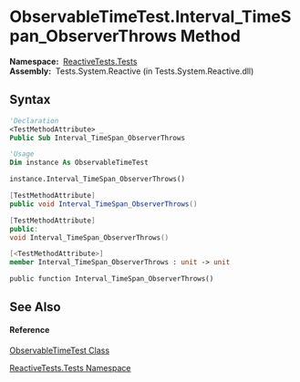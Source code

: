 # ObservableTimeTest.Interval\_TimeSpan\_ObserverThrows Method

**Namespace:**  [ReactiveTests.Tests](ReactiveTests.Tests\ReactiveTests.Tests.md)  
**Assembly:**  Tests.System.Reactive (in Tests.System.Reactive.dll)

## Syntax

```vb
'Declaration
<TestMethodAttribute> _
Public Sub Interval_TimeSpan_ObserverThrows
```

```vb
'Usage
Dim instance As ObservableTimeTest

instance.Interval_TimeSpan_ObserverThrows()
```

```csharp
[TestMethodAttribute]
public void Interval_TimeSpan_ObserverThrows()
```

```c++
[TestMethodAttribute]
public:
void Interval_TimeSpan_ObserverThrows()
```

```fsharp
[<TestMethodAttribute>]
member Interval_TimeSpan_ObserverThrows : unit -> unit 
```

```jscript
public function Interval_TimeSpan_ObserverThrows()
```

## See Also

#### Reference

[ObservableTimeTest Class](ObservableTimeTest\ObservableTimeTest.md)

[ReactiveTests.Tests Namespace](ReactiveTests.Tests\ReactiveTests.Tests.md)




